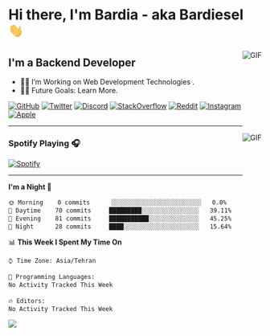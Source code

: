 # Hi there, I'm Bardia - aka Bardiesel <img width="30px" src="https://github.com/SatYu26/SatYu26/raw/master/Assets/Hi.gif" />

<img align="right" alt="GIF" height="160px" src="https://media.giphy.com/media/du3J3cXyzhj75IOgvA/giphy.gif" />

## I'm a Backend Developer

- 👨‍💻 I’m Working on Web Development Technologies .
- 💪🏼 Future Goals: Learn More.


[![GitHub](https://img.shields.io/badge/GitHub-100000?style=for-the-badge&logo=github&logoColor=white)](https://github.com/bardiesel)
[![Twitter](https://img.shields.io/badge/Twitter-1DA1F2?style=for-the-badge&logo=twitter&logoColor=white)](https://twitter.com/realbardiesel)
[![Discord](https://img.shields.io/badge/Discord-7289DA?style=for-the-badge&logo=discord&logoColor=white)](https://discord.gg/pED7Yw9SAj)
[![StackOverflow](https://img.shields.io/badge/Stack_Overflow-FE7A16?style=for-the-badge&logo=stack-overflow&logoColor=white)](https://stackoverflow.com/users/15750731/bardiesel)
[![Reddit](https://img.shields.io/badge/Reddit-FF4500?style=for-the-badge&logo=reddit&logoColor=white)](https://www.reddit.com/user/Bardiesel)
[![Instagram](https://img.shields.io/badge/Instagram-E4405F?style=for-the-badge&logo=instagram&logoColor=white)](https://www.instagram.com/bardiiesel/)
[![Apple](https://img.shields.io/badge/Apple-MacBook_Pro_2019-999999?style=for-the-badge&logo=apple&logoColor=white)]()



---

<img align="right" alt="GIF" height="170px" src="https://media.giphy.com/media/J5B1Y8QZnzXXbLQIBu/giphy.gif" />

### Spotify Playing 🎧

[![Spotify](https://novatorem.bgstatic.vercel.app/api/spotify)](https://open.spotify.com/user/11153360645)

---

<!--START_SECTION:waka-->
**I'm a Night 🦉** 

```text
🌞 Morning    0 commits      ░░░░░░░░░░░░░░░░░░░░░░░░░   0.0% 
🌆 Daytime    70 commits     █████████░░░░░░░░░░░░░░░░   39.11% 
🌃 Evening    81 commits     ███████████░░░░░░░░░░░░░░   45.25% 
🌙 Night      28 commits     ████░░░░░░░░░░░░░░░░░░░░░   15.64%

```


📊 **This Week I Spent My Time On** 

```text
⌚︎ Time Zone: Asia/Tehran

💬 Programming Languages: 
No Activity Tracked This Week

🔥 Editors: 
No Activity Tracked This Week

```


<!--END_SECTION:waka-->

<img src="https://imgur.com/rilHVxA.png"/>
